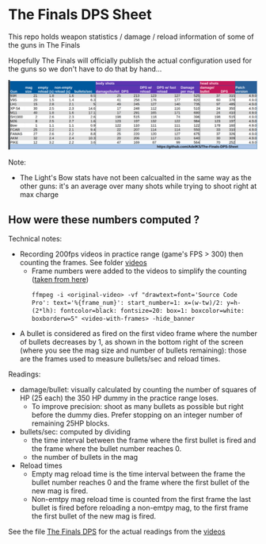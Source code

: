 
# The Finals DPS Sheet

This repo holds weapon statistics / damage / reload information of some of the guns in The Finals

Hopefully The Finals will officially publish the actual configuration
used for the guns so we don't have to do that by hand...

![stats](/stats.png)

Note:
- The Light's Bow stats have not been calcualted in the same way as the other guns: it's an average over many shots while trying to shoot right at max charge

## How were these numbers computed ?

Technical notes:
- Recording 200fps videos in practice range (game's FPS > 300) then counting the frames. See folder [videos](./videos/)
  - Frame numbers were added to the videos to simplify the counting ([taken from here](https://www.reddit.com/r/VideoEditing/comments/ibcm8k/counting_number_of_frames_between_two_events_in/))
    ```shell
    ffmpeg -i <original-video> -vf "drawtext=font='Source Code Pro': text='%{frame_num}': start_number=1: x=(w-tw)/2: y=h-(2*lh): fontcolor=black: fontsize=20: box=1: boxcolor=white: boxborderw=5" <video-with-frames> -hide_banner
    ```
- A bullet is considered as fired on the first video frame where the number of bullets decreases by 1, as shown in the bottom right of the screen (where you see the mag size and number of bullets remaining): those are the frames used to measure bullets/sec and reload times.

Readings:
- damage/bullet: visually calculated by counting the number of squares of HP (25 each) the 350 HP dummy in the practice range loses.
  - To improve precision: shoot as many bullets as possible but right before the dummy dies. Prefer stopping on an integer number of remaining 25HP blocks.
- bullets/sec: computed by dividing
    - the time interval between the frame where the first bullet is fired and the frame where the bullet number reaches 0.
    - the number of bullets in the mag
- Reload times
  - Empty mag reload time is the time interval between the frame the bullet number reaches 0 and the frame where the first bullet of the new mag is fired.
  - Non-emtpy mag reload time is counted from the first frame the last bullet is fired before reloading a non-emtpy mag, to the first frame the first bullet of the new mag is fired.

See the file [The Finals DPS](./The%20Finals%20DPS.ods) for the actual readings from the [videos](./videos/)
